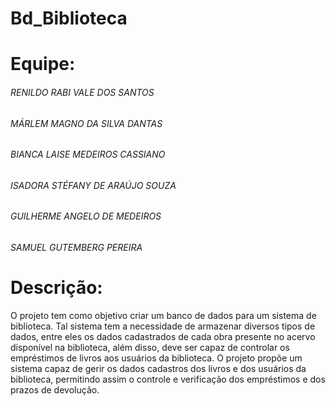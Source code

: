 # Bd_Biblioteca

# Equipe:
###### RENILDO RABI VALE DOS SANTOS
###### MÁRLEM MAGNO DA SILVA DANTAS
###### BIANCA LAISE MEDEIROS CASSIANO
###### ISADORA STÉFANY DE ARAÚJO SOUZA
###### GUILHERME ANGELO DE MEDEIROS
###### SAMUEL GUTEMBERG PEREIRA

# Descrição:

O projeto tem como objetivo criar um banco de dados para um sistema de biblioteca. Tal sistema tem a necessidade de armazenar diversos tipos de dados, entre eles os dados cadastrados de cada obra presente no acervo disponível na biblioteca, além disso, deve ser capaz de controlar os empréstimos de livros aos usuários da biblioteca. O projeto propõe
um sistema capaz de gerir os dados cadastros dos livros e dos usuários da biblioteca, permitindo assim o controle e verificação dos empréstimos e dos prazos de devolução.
